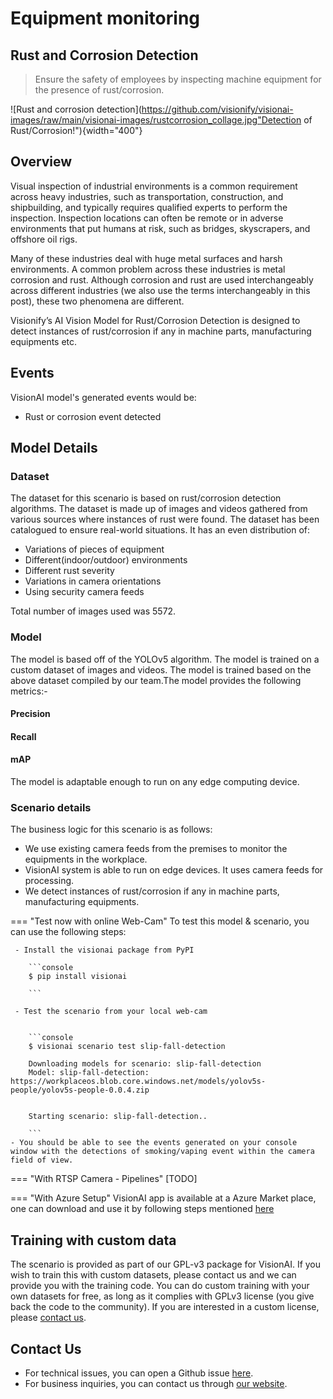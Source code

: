 # **Equipment monitoring**

## **Rust and Corrosion Detection** 

> Ensure the safety of employees by inspecting machine equipment for the presence of rust/corrosion. 

![Rust and corrosion detection](https://github.com/visionify/visionai-images/raw/main/visionai-images/rustcorrosion_collage.jpg"Detection of Rust/Corrosion!"){width="400"}

## Overview 

Visual inspection of industrial environments is a common requirement across heavy industries, such as transportation, construction, and shipbuilding, and typically requires qualified experts to perform the inspection. Inspection locations can often be remote or in adverse environments that put humans at risk, such as bridges, skyscrapers, and offshore oil rigs. 

Many of these industries deal with huge metal surfaces and harsh environments. A common problem across these industries is metal corrosion and rust. Although corrosion and rust are used interchangeably across different industries (we also use the terms interchangeably in this post), these two phenomena are different. 

Visionify’s AI Vision Model for Rust/Corrosion Detection is designed to detect instances of rust/corrosion if any in machine parts, manufacturing equipments etc. 

## Events

VisionAI model's generated events would be:

- Rust or corrosion event detected



## Model Details 
### Dataset

The dataset for this scenario is based on rust/corrosion detection algorithms. The dataset is made up of images and videos gathered from various sources where instances of rust were found. The dataset has been catalogued to ensure real-world situations. It has an even distribution of:

- Variations of pieces of equipment
- Different(indoor/outdoor) environments
- Different rust severity
- Variations in camera orientations
- Using security camera feeds

Total number of images used was 5572.

### Model

The model is based off of the YOLOv5 algorithm. The model is trained on a custom dataset of images and videos. The model is trained based on the above dataset compiled by our team.The model provides the following metrics:- 

<div class="main"><div class="bar"><h4>Precision <i class="fa fa-info-circle"></i></h4><div role="progressbar" style="--value:79"></div></div><div class="bar"><h4>Recall <i class="fa fa-info-circle"></i></h4><div role="progressbar1" style="--value:49"></div></div><div class="bar"><h4>mAP <i class="fa fa-info-circle"></i></h4><div role="progressbar2" style="--value:56"></div></div></div>


The model is adaptable enough to run on any edge computing device.

### Scenario details

The business logic for this scenario is as follows: 

- We use existing camera feeds from the premises to monitor the equipments in the workplace. 
- VisionAI system is able to run on edge devices. It uses camera feeds for processing. 
- We detect instances of rust/corrosion if any in machine parts, manufacturing equipments.

=== "Test now with online Web-Cam"
     To test this model & scenario, you can use the following steps:

     - Install the visionai package from PyPI
     
        ```console
        $ pip install visionai
        
        ```
     
     - Test the scenario from your local web-cam
     

        ```console
        $ visionai scenario test slip-fall-detection

        Downloading models for scenario: slip-fall-detection
        Model: slip-fall-detection: https://workplaceos.blob.core.windows.net/models/yolov5s-people/yolov5s-people-0.0.4.zip
        

        Starting scenario: slip-fall-detection..

        ```
    - You should be able to see the events generated on your console window with the detections of smoking/vaping event within the camera field of view.

=== "With RTSP Camera - Pipelines"
     [TODO]
 
=== "With Azure Setup"
     VisionAI app is available at a Azure Market place, one can download and use it by following steps mentioned [here](../overview/azure-managed-app.md)




## Training with custom data

The scenario is provided as part of our GPL-v3 package for VisionAI. If you wish to train this with custom datasets, please contact us and we can provide you with the training code. You can do custom training with your own datasets for free, as long as it complies with GPLv3 license (you give back the code to the community). If you are interested in a custom license, please [contact us](../company/contact.md).


## Contact Us

- For technical issues, you can open a Github issue [here](https://github.com/visionify/visionai).
- For business inquiries, you can contact us through [our website](https://visionify.ai/contact).

